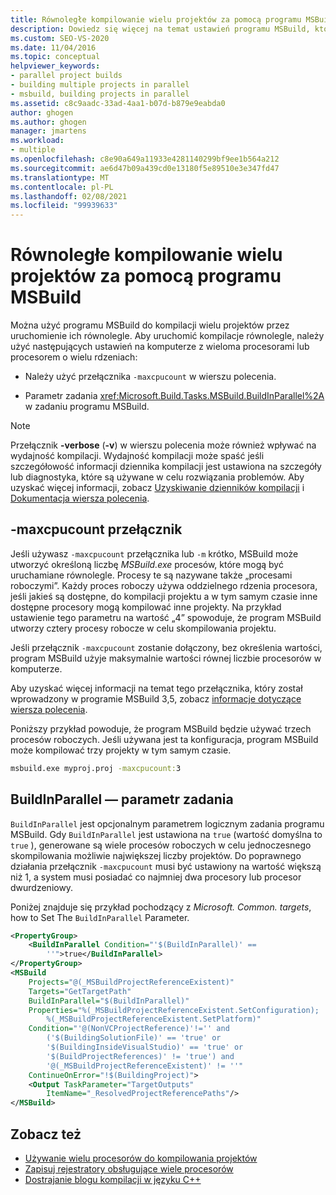 ```yaml
---
title: Równoległe kompilowanie wielu projektów za pomocą programu MSBuild | Microsoft Docs
description: Dowiedz się więcej na temat ustawień programu MSBuild, których można użyć do szybszego kompilowania wielu projektów przez uruchamianie ich równolegle.
ms.custom: SEO-VS-2020
ms.date: 11/04/2016
ms.topic: conceptual
helpviewer_keywords:
- parallel project builds
- building multiple projects in parallel
- msbuild, building projects in parallel
ms.assetid: c8c9aadc-33ad-4aa1-b07d-b879e9eabda0
author: ghogen
ms.author: ghogen
manager: jmartens
ms.workload:
- multiple
ms.openlocfilehash: c8e90a649a11933e4281140299bf9ee1b564a212
ms.sourcegitcommit: ae6d47b09a439cd0e13180f5e89510e3e347fd47
ms.translationtype: MT
ms.contentlocale: pl-PL
ms.lasthandoff: 02/08/2021
ms.locfileid: "99939633"
---
```

# <a name="build-multiple-projects-in-parallel-with-msbuild"></a>Równoległe kompilowanie wielu projektów za pomocą programu MSBuild

Można użyć programu MSBuild do kompilacji wielu projektów przez uruchomienie ich równolegle. Aby uruchomić kompilacje równolegle, należy użyć następujących ustawień na komputerze z wieloma procesorami lub procesorem o wielu rdzeniach:

- Należy użyć przełącznika `-maxcpucount` w wierszu polecenia.

- Parametr zadania <xref:Microsoft.Build.Tasks.MSBuild.BuildInParallel%2A> w zadaniu programu MSBuild.

> [!NOTE]
> Przełącznik **-verbose** (**-v**) w wierszu polecenia może również wpływać na wydajność kompilacji. Wydajność kompilacji może spaść jeśli szczegółowość informacji dziennika kompilacji jest ustawiona na szczegóły lub diagnostyka, które są używane w celu rozwiązania problemów. Aby uzyskać więcej informacji, zobacz [Uzyskiwanie dzienników kompilacji](../msbuild/obtaining-build-logs-with-msbuild.md) i [Dokumentacja wiersza polecenia](../msbuild/msbuild-command-line-reference.md).

## <a name="-maxcpucount-switch"></a>-maxcpucount przełącznik

Jeśli używasz `-maxcpucount` przełącznika lub `-m` krótko, MSBuild może utworzyć określoną liczbę *MSBuild.exe* procesów, które mogą być uruchamiane równolegle. Procesy te są nazywane także „procesami roboczymi”. Każdy proces roboczy używa oddzielnego rdzenia procesora, jeśli jakieś są dostępne, do kompilacji projektu a w tym samym czasie inne dostępne procesory mogą kompilować inne projekty. Na przykład ustawienie tego parametru na wartość „4” spowoduje, że program MSBuild utworzy cztery procesy robocze w celu skompilowania projektu.

Jeśli przełącznik `-maxcpucount` zostanie dołączony, bez określenia wartości, program MSBuild użyje maksymalnie wartości równej liczbie procesorów w komputerze.

Aby uzyskać więcej informacji na temat tego przełącznika, który został wprowadzony w programie MSBuild 3,5, zobacz [informacje dotyczące wiersza polecenia](../msbuild/msbuild-command-line-reference.md).

Poniższy przykład powoduje, że program MSBuild będzie używać trzech procesów roboczych. Jeśli używana jest ta konfiguracja, program MSBuild może kompilować trzy projekty w tym samym czasie.

```cmd
msbuild.exe myproj.proj -maxcpucount:3
```

## <a name="buildinparallel-task-parameter"></a>BuildInParallel — parametr zadania

`BuildInParallel` jest opcjonalnym parametrem logicznym zadania programu MSBuild. Gdy `BuildInParallel` jest ustawiona na `true` (wartość domyślna to `true` ), generowane są wiele procesów roboczych w celu jednoczesnego skompilowania możliwie największej liczby projektów. Do poprawnego działania przełącznik `-maxcpucount` musi być ustawiony na wartość większą niż 1, a system musi posiadać co najmniej dwa procesory lub procesor dwurdzeniowy.

Poniżej znajduje się przykład pochodzący z *Microsoft. Common. targets*, how to Set The `BuildInParallel` Parameter.

```xml
<PropertyGroup>
    <BuildInParallel Condition="'$(BuildInParallel)' ==
        ''">true</BuildInParallel>
</PropertyGroup>
<MSBuild
    Projects="@(_MSBuildProjectReferenceExistent)"
    Targets="GetTargetPath"
    BuildInParallel="$(BuildInParallel)"
    Properties="%(_MSBuildProjectReferenceExistent.SetConfiguration);
        %(_MSBuildProjectReferenceExistent.SetPlatform)"
    Condition="'@(NonVCProjectReference)'!='' and
        ('$(BuildingSolutionFile)' == 'true' or
        '$(BuildingInsideVisualStudio)' == 'true' or
        '$(BuildProjectReferences)' != 'true') and
        '@(_MSBuildProjectReferenceExistent)' != ''"
    ContinueOnError="!$(BuildingProject)">
    <Output TaskParameter="TargetOutputs"
        ItemName="_ResolvedProjectReferencePaths"/>
</MSBuild>
```

## <a name="see-also"></a>Zobacz też

- [Używanie wielu procesorów do kompilowania projektów](../msbuild/using-multiple-processors-to-build-projects.md)
- [Zapisuj rejestratory obsługujące wiele procesorów](../msbuild/writing-multi-processor-aware-loggers.md)
- [Dostrajanie blogu kompilacji w języku C++](https://devblogs.microsoft.com/visualstudio/tuning-c-build-parallelism-in-vs2010/)
